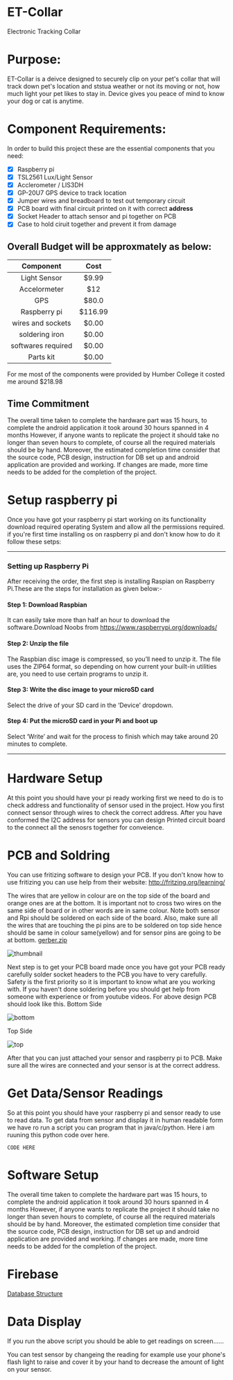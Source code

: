 # ET-Collar
Electronic Tracking Collar


# Purpose:

ET-Collar is a deivce designed to securely clip on your pet's collar that will track down pet's location and ststua weather or not its moving or not, how much light your pet likes to stay in. Device gives you peace of mind to know your dog or cat is anytime.

# Component Requirements:

In order to build this project these are the essential components that you need:

- [x] Raspberry pi
- [x] TSL2561 Lux/Light Sensor
- [x] Acclerometer / LIS3DH
- [x] GP-20U7 GPS device to track location 
- [x] Jumper wires and breadboard to test out temporary circuit 
- [x] PCB board with final circuit printed on it with correct <b>address</b>
- [x] Socket Header to attach sensor and pi together on PCB
- [x] Case to hold ciruit together and prevent it from damage 

## Overall Budget will be approxmately as below:

| Component          | Cost   |
| :------------:     | :-----:| 
| Light Sensor       | $9.99  |
| Accelormeter       | $12    |
| GPS                | $80.0  |
| Raspberry pi       | $116.99|
| wires and sockets  | $0.00  |
| soldering iron     | $0.00  |
| softwares required | $0.00  |
| Parts kit          | $0.00  |

For me most of the components were provided by Humber College it costed me around $218.98

## Time Commitment 

The overall time taken to complete the hardware part was 15 hours, to complete the android application it took around 30 hours spanned in 4 months
However, if anyone wants to replicate the project it should take no longer than seven hours to complete, of course all the required materials should be by hand.
Moreover, the estimated completion time consider that the source code, PCB design, instruction for DB set up and android application are provided and working. If changes are made, more time needs to be added for the completion of the project.

# Setup raspberry pi

Once you have got your raspberry pi start working on its functionality download required operating System and allow all the permissions required. if you're first time installing os on raspberry pi and don't know how to do it follow these setps:

---
### Setting up Raspberry Pi
After receiving the order, the first step is installing Raspian on Raspberry Pi.These are the steps for installation as given below:-

#### Step 1: Download Raspbian
It can easily take more than half an hour to download the software.Download Noobs from https://www.raspberrypi.org/downloads/ 

#### Step 2: Unzip the file
The Raspbian disc image is compressed, so you’ll need to unzip it. The file uses the ZIP64 format, so depending on how current your built-in utilities are, you need to use certain programs to unzip it.

#### Step 3: Write the disc image to your microSD card
Select the drive of your SD card in the ‘Device’ dropdown.

#### Step 4: Put the microSD card in your Pi and boot up
Select ‘Write’ and wait for the process to finish which may take around 20 minutes to complete.

---

# Hardware Setup

At this point you should have your pi ready working first we need to do is to check address and functionality of sensor used in the project. How you first connect sensor through wires to check the correct address. After you have conformed the I2C address for sensors  you can design Printed circuit board to the connect all the senosrs together for conveience.

# PCB and Soldring

You can use fritizing software to design your PCB. If you don't know how to use fritizing you can use help from their website:
http://fritzing.org/learning/

The wires that are yellow in colour are on the top side of the board and orange ones are at the bottom. It is important not to cross two wires on the same side of board or in other words are in same colour. Note both sensor and Rpi should be soldered on each side of the board. Also, make sure all the wires that are touching the pi pins are to be soldered on top side hence should be same in colour same(yellow) and for sensor pins are going to be at bottom.
[gerber.zip](https://github.com/ETCollar/ET-Collar/files/2946933/gerber.zip)

![thumbnail](https://user-images.githubusercontent.com/47256700/54046513-9150a680-41a2-11e9-82ff-e4f8a9e4a066.png)

Next step is to get your PCB board made once you have got your PCB ready carefully solder socket headers to the PCB you have to very carefully.
Safety is the first priority so it is important to know what are you working with. If you haven't done soldering before you should get  help from someone with experience or from youtube videos.
For above design PCB should look like this.
Bottom Side

![bottom](https://user-images.githubusercontent.com/47256700/54046880-9b26d980-41a3-11e9-9bf9-af228a05244b.png)

Top Side

![top](https://user-images.githubusercontent.com/47256700/54046888-9e21ca00-41a3-11e9-9080-d36badd45084.png)



After that you can just attached your sensor and raspberry pi to PCB. Make sure all the wires are connected and your sensor is at the correct address.

# Get Data/Sensor Readings

So at this point you should have your raspberry pi and sensor ready to use to read data. To get data from sensor and display it in human readable form we have ro run a script you can program that in java/c/python. Here i am ruuning this python code over here.

```
CODE HERE

```

# Software Setup

The overall time taken to complete the hardware part was 15 hours, to complete the android application it took around 30 hours spanned in 4 months
However, if anyone wants to replicate the project it should take no longer than seven hours to complete, of course all the required materials should be by hand.
Moreover, the estimated completion time consider that the source code, PCB design, instruction for DB set up and android application are provided and working. If changes are made, more time needs to be added for the completion of the project.


# Firebase

[Database Structure](https://github.com/ETCollar/ET-Collar/blob/master/Database%20structure/ecofinder-29360-export.json)

# Data Display

If you run the above script you should be able to get readings on screen......



You can test sensor by changeing the reading for example use your phone's flash light to raise and cover it by your hand to decrease the amount of light on your sensor.



